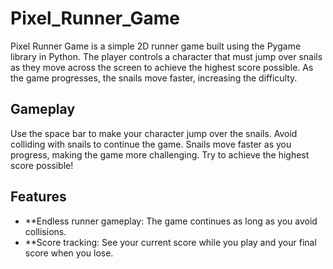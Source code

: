 # Pixel_Runner_Game
Pixel Runner Game is a simple 2D runner game built using the Pygame library in Python. The player controls a character that must jump over snails as they move across the screen to achieve the highest score possible. As the game progresses, the snails move faster, increasing the difficulty. 

## Gameplay
Use the space bar to make your character jump over the snails.
Avoid colliding with snails to continue the game.
Snails move faster as you progress, making the game more challenging.
Try to achieve the highest score possible!

## Features
- **Endless runner gameplay: The game continues as long as you avoid collisions.
- **Score tracking: See your current score while you play and your final score when you lose.
